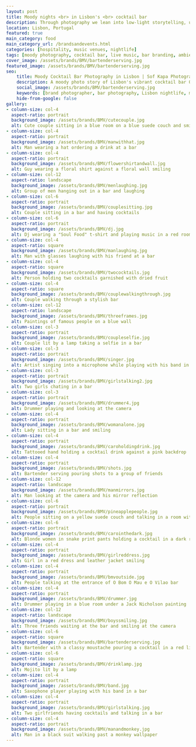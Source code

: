 ```yaml
---
layout: post
title: Moody nights <br> in Lisbon's <br> cocktail bar
description: Through photography we lean into low-light storytelling, using ambient glows, deep shadows, and rich tones to preserve the venue’s authentic vibe without artificial polish. Each image invites the viewer to feel the music, taste the cocktails, and step into the scene as if they’ve already been there.
location: Lisbon, Portugal
featured: true
main_category: food
main_category_url: /brandsandevents.html
categories: [hospitality, music venues, nightlife]
tags: [moody photography, cocktail bar, live music, bar branding, ambient lighting, Lisbon nightlife, creative spaces, event photography, low-light photography, brand storytelling, Sof Kapa Photography]
cover_image: /assets/brands/BMV/bartenderserving.jpg
featured_image: /assets/brands/BMV/bartenderserving.jpg
seo:
    title: Moody Cocktail Bar Photography in Lisbon | Sof Kapa Photography
    description: A moody photo story of Lisbon's vibrant cocktail bar O Bom O Mau e O Vilão — capturing music, movement, and nightlife through cinematic photography.
    social_image: /assets/brands/BMV/bartenderserving.jpg
    keywords: [brand photographer, bar photography, Lisbon nightlife, music venue, cocktail bar photos, moody photography, Portugal events]
    hide-from-google: false 
gallery:
- column-size: col-4
  aspect-ratio: portrait
  background_image: /assets/brands/BMV/cutecouple.jpg
  alt: Cute couple sitting in a blue room on a blue suede couch and smilling
- column-size: col-4
  aspect-ratio: portrait
  background_image: /assets/brands/BMV/manwithhat.jpg
  alt: Man wearing a hat ordering a drink at a bar
- column-size: col-4
  aspect-ratio: portrait
  background_image: /assets/brands/BMV/flowershirtandwall.jpg
  alt: Guy wearing a floral shirt against a floral wall smiling
- column-size: col-12
  aspect-ratio: landscape
  background_image: /assets/brands/BMV/menlaughing.jpg
  alt: Group of men hanging out in a bar and laughing
- column-size: col-6
  aspect-ratio: portrait
  background_image: /assets/brands/BMV/couplesitting.jpg
  alt: Couple sitting in a bar and having cocktails
- column-size: col-6
  aspect-ratio: portrait
  background_image: /assets/brands/BMV/dj.jpg
  alt: Dj wearing a "Soul Food" t-shirt and playing music in a red room 
- column-size: col-4
  aspect-ratio: square
  background_image: /assets/brands/BMV/manlaughing.jpg
  alt: Man with glasses laughing with his friend at a bar
- column-size: col-4
  aspect-ratio: square
  background_image: /assets/brands/BMV/twococktails.jpg
  alt: Person holding two cocktails garnished with dried fruit
- column-size: col-4
  aspect-ratio: square
  background_image: /assets/brands/BMV/couplewalkingthrough.jpg
  alt: Couple walking through a stylish bar
- column-size: col-12
  aspect-ratio: landscape
  background_image: /assets/brands/BMV/threeframes.jpg
  alt: Paintings of famous people on a blue wall
- column-size: col-3
  aspect-ratio: portrait
  background_image: /assets/brands/BMV/coupleselfie.jpg
  alt: Couple lit by a lamp taking a selfie in a bar
- column-size: col-3
  aspect-ratio: portrait
  background_image: /assets/brands/BMV/singer.jpg
  alt: Artist singing into a microphone while playing with his band in a bar
- column-size: col-3
  aspect-ratio: portrait
  background_image: /assets/brands/BMV/girlstalking2.jpg
  alt: Two girls chating in a bar
- column-size: col-3
  aspect-ratio: portrait
  background_image: /assets/brands/BMV/drummer4.jpg
  alt: Drummer playing and looking at the camera
- column-size: col-4
  aspect-ratio: portrait
  background_image: /assets/brands/BMV/womanalone.jpg
  alt: Lady sitting in a bar and smiling
- column-size: col-4
  aspect-ratio: portrait
  background_image: /assets/brands/BMV/caroholdingdrink.jpg
  alt: Tattooed hand holding a cocktail drink against a pink backdrop
- column-size: col-4
  aspect-ratio: portrait
  background_image: /assets/brands/BMV/shots.jpg
  alt: Bartender serving pouring shots to a group of friends
- column-size: col-12
  aspect-ratio: landscape
  background_image: /assets/brands/BMV/manmirrors.jpg
  alt: Man looking at the camera and his mirror reflection
- column-size: col-6
  aspect-ratio: portrait
  background_image: /assets/brands/BMV/pineapplepeople.jpg
  alt: People sitting on a yellow suede couch and talking in a room with pineapple wallpaper
- column-size: col-6
  aspect-ratio: portrait
  background_image: /assets/brands/BMV/carointhedark.jpg
  alt: Blonde women in snake print pants holding a cocktail in a dark room 
- column-size: col-4
  aspect-ratio: portrait
  background_image: /assets/brands/BMV/girlreddress.jpg
  alt: Girl in a red dress and leather jacket smiling
- column-size: col-4
  aspect-ratio: portrait
  background_image: /assets/brands/BMV/bmvoutside.jpg
  alt: People talking at the entrance of O Bom O Mau e O Vilao bar 
- column-size: col-4
  aspect-ratio: portrait
  background_image: /assets/brands/BMV/drummer.jpg
  alt: Drummer playing in a blue room under a Jack Nicholson painting
- column-size: col-12
  aspect-ratio: landscape
  background_image: /assets/brands/BMV/boyssmiling.jpg
  alt: Three friends waiting at the bar and smiling at the camera
- column-size: col-6
  aspect-ratio: square
  background_image: /assets/brands/BMV/bartenderserving.jpg
  alt: Bartender with a classy moustache pouring a cocktail in a red lit bar
- column-size: col-6
  aspect-ratio: square
  background_image: /assets/brands/BMV/drinklamp.jpg
  alt: Mojito lit by a lamp
- column-size: col-4
  aspect-ratio: portrait
  background_image: /assets/brands/BMV/band.jpg
  alt: Saxophone player playing with his band in a bar
- column-size: col-4
  aspect-ratio: portrait
  background_image: /assets/brands/BMV/girlstalking.jpg
  alt: Two girlfriends having cocktails and talking in a bar
- column-size: col-4
  aspect-ratio: portrait
  background_image: /assets/brands/BMV/manandmonkey.jpg
  alt: Man in a black suit walking past a monkey wallpaper
---
```




